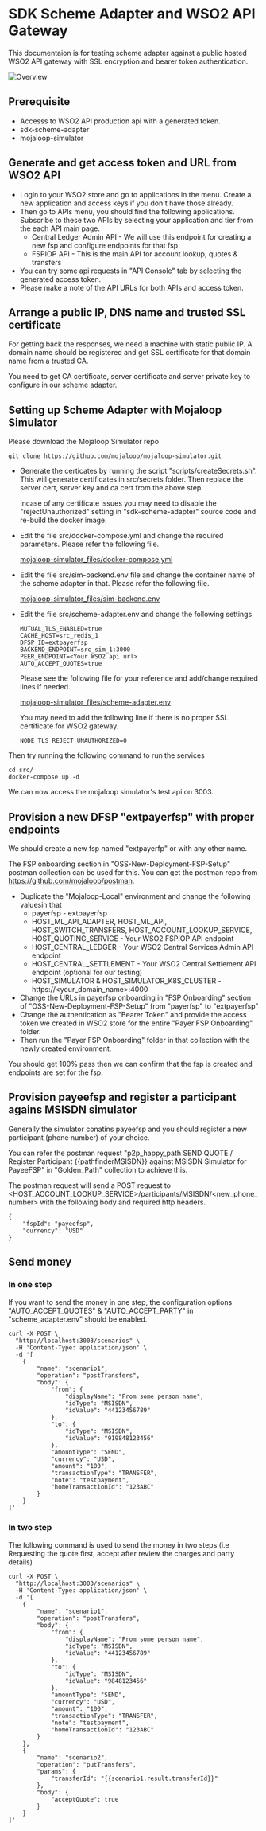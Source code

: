 # SDK Scheme Adapter and WSO2 API Gateway

This documentaion is for testing scheme adapter against a public hosted WSO2 API gateway with SSL encryption and bearer token authentication.


![Overview](scheme-adapter-and-wso2-api-gateway-overview.png)

## Prerequisite

* Accesss to WSO2 API production api with a generated token.
* sdk-scheme-adapter
* mojaloop-simulator

## Generate and get access token and URL from WSO2 API

* Login to your WSO2 store and go to applications in the menu. Create a new application and access keys if you don't have those already.
* Then go to APIs menu, you should find the following applications. Subscribe to these two APIs by selecting your application and tier from the each API main page.
  * Central Ledger Admin API - We will use this endpoint for creating a new fsp and configure endpoints for that fsp
  * FSPIOP API - This is the main API for account lookup, quotes & transfers
* You can try some api requests in "API Console" tab by selecting the generated access token.
* Please make a note of the API URLs for both APIs and access token.


## Arrange a public IP, DNS name and trusted SSL certificate

For getting back the responses, we need a machine with static public IP.
A domain name should be registered and get SSL certificate for that domain name from a trusted CA. 

You need to get CA certificate, server certificate and server private key to configure in our scheme adapter.

## Setting up Scheme Adapter with Mojaloop Simulator

Please download the Mojaloop Simulator repo
```
git clone https://github.com/mojaloop/mojaloop-simulator.git
```
* Generate the certicates by running the script "scripts/createSecrets.sh". This will generate certificates in src/secrets folder. Then replace the server cert, server key and ca cert from the above step.

  Incase of any certificate issues you may need to disable the "rejectUnauthorized" setting in "sdk-scheme-adapter" source code and re-build the docker image.
* Edit the file src/docker-compose.yml and change the required parameters. Please refer the following file.

    [mojaloop-simulator_files/docker-compose.yml](mojaloop-simulator_files/docker-compose.yml)
* Edit the file src/sim-backend.env file and change the container name of the scheme adapter in that. Please refer the following file.

    [mojaloop-simulator_files/sim-backend.env](mojaloop-simulator_files/sim-backend.env)
* Edit the file src/scheme-adapter.env and change the following settings
  ```
  MUTUAL_TLS_ENABLED=true
  CACHE_HOST=src_redis_1
  DFSP_ID=extpayerfsp
  BACKEND_ENDPOINT=src_sim_1:3000
  PEER_ENDPOINT=<Your WSO2 api url>
  AUTO_ACCEPT_QUOTES=true
  ```
  Please see the following file for your reference and add/change required lines if needed.

  [mojaloop-simulator_files/scheme-adapter.env](mojaloop-simulator_files/scheme-adapter.env)

  You may need to add the following line if there is no proper SSL certificate for WSO2 gateway.
  ```
  NODE_TLS_REJECT_UNAUTHORIZED=0
  ```

Then try running the following command to run the services
```
cd src/
docker-compose up -d
```

We can now access the mojaloop simulator's test api on 3003.

## Provision a new DFSP "extpayerfsp" with proper endpoints

We should create a new fsp named "extpayerfp" or with any other name.

The FSP onboarding section in "OSS-New-Deployment-FSP-Setup" postman collection can be used for this. You can get the postman repo from https://github.com/mojaloop/postman.
* Duplicate the "Mojaloop-Local" environment and change the following valuesin that
  * payerfsp - extpayerfsp
  * HOST_ML_API_ADAPTER, HOST_ML_API, HOST_SWITCH_TRANSFERS, HOST_ACCOUNT_LOOKUP_SERVICE, HOST_QUOTING_SERVICE - Your WSO2 FSPIOP API endpoint
  * HOST_CENTRAL_LEDGER - Your WSO2 Central Services Admin API endpoint
  * HOST_CENTRAL_SETTLEMENT - Your WSO2 Central Settlement API endpoint (optional for our testing)
  * HOST_SIMULATOR & HOST_SIMULATOR_K8S_CLUSTER - https://<your_domain_name>:4000
* Change the URLs in payerfsp onboarding in "FSP Onboarding" section of "OSS-New-Deployment-FSP-Setup" from "payerfsp" to "extpayerfsp"
* Change the authentication as "Bearer Token" and provide the access token we created in WSO2 store for the entire "Payer FSP Onboarding" folder.
* Then run the "Payer FSP Onboarding" folder in that collection with the newly created environment.

You should get 100% pass then we can confirm that the fsp is created and endpoints are set for the fsp.

## Provision payeefsp and register a participant agains MSISDN simulator

Generally the simulator conatins payeefsp and you should register a new participant (phone number) of your choice.

You can refer the postman request "p2p_happy_path SEND QUOTE / Register Participant {{pathfinderMSISDN}} against MSISDN Simulator for PayeeFSP" in "Golden_Path" collection to achieve this.

The postman request will send a POST request to <HOST_ACCOUNT_LOOKUP_SERVICE>/participants/MSISDN/<new_phone_number> with the following body and required http headers.
```
{
    "fspId": "payeefsp",
    "currency": "USD"
}
```

## Send money

### In one step
If you want to send the money in one step, the configuration options "AUTO_ACCEPT_QUOTES" & "AUTO_ACCEPT_PARTY" in "scheme_adapter.env" should be enabled.

```
curl -X POST \
  "http://localhost:3003/scenarios" \
  -H 'Content-Type: application/json' \
  -d '[
    {
        "name": "scenario1",
        "operation": "postTransfers",
        "body": {
            "from": {
                "displayName": "From some person name",
                "idType": "MSISDN",
                "idValue": "44123456789"
            },
            "to": {
                "idType": "MSISDN",
                "idValue": "919848123456"
            },
            "amountType": "SEND",
            "currency": "USD",
            "amount": "100",
            "transactionType": "TRANSFER",
            "note": "testpayment",
            "homeTransactionId": "123ABC"
        }
    }
]'

```

### In two step

The following command is used to send the money in two steps (i.e Requesting the quote first, accept after review the charges and party details)

```
curl -X POST \
  "http://localhost:3003/scenarios" \
  -H 'Content-Type: application/json' \
  -d '[
    {
        "name": "scenario1",
        "operation": "postTransfers",
        "body": {
            "from": {
                "displayName": "From some person name",
                "idType": "MSISDN",
                "idValue": "44123456789"
            },
            "to": {
                "idType": "MSISDN",
                "idValue": "9848123456"
            },
            "amountType": "SEND",
            "currency": "USD",
            "amount": "100",
            "transactionType": "TRANSFER",
            "note": "testpayment",
            "homeTransactionId": "123ABC"
        }
    },
    {
        "name": "scenario2",
        "operation": "putTransfers",
        "params": {
            "transferId": "{{scenario1.result.transferId}}"
        },
        "body": {
            "acceptQuote": true
        }
    }
]'

```